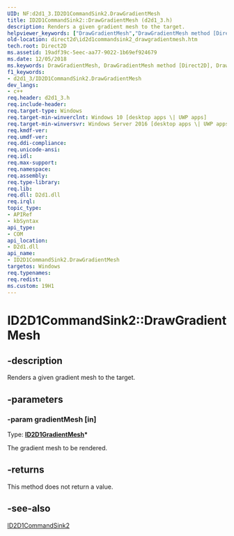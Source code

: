 ```yaml
---
UID: NF:d2d1_3.ID2D1CommandSink2.DrawGradientMesh
title: ID2D1CommandSink2::DrawGradientMesh (d2d1_3.h)
description: Renders a given gradient mesh to the target.
helpviewer_keywords: ["DrawGradientMesh","DrawGradientMesh method [Direct2D]","DrawGradientMesh method [Direct2D]","ID2D1CommandSink2 interface","ID2D1CommandSink2 interface [Direct2D]","DrawGradientMesh method","ID2D1CommandSink2.DrawGradientMesh","ID2D1CommandSink2::DrawGradientMesh","d2d1_3/ID2D1CommandSink2::DrawGradientMesh","direct2d.id2d1commandsink2_drawgradientmesh"]
old-location: direct2d\id2d1commandsink2_drawgradientmesh.htm
tech.root: Direct2D
ms.assetid: 19adf39c-5eec-aa77-9022-1b69ef924679
ms.date: 12/05/2018
ms.keywords: DrawGradientMesh, DrawGradientMesh method [Direct2D], DrawGradientMesh method [Direct2D],ID2D1CommandSink2 interface, ID2D1CommandSink2 interface [Direct2D],DrawGradientMesh method, ID2D1CommandSink2.DrawGradientMesh, ID2D1CommandSink2::DrawGradientMesh, d2d1_3/ID2D1CommandSink2::DrawGradientMesh, direct2d.id2d1commandsink2_drawgradientmesh
f1_keywords:
- d2d1_3/ID2D1CommandSink2.DrawGradientMesh
dev_langs:
- c++
req.header: d2d1_3.h
req.include-header: 
req.target-type: Windows
req.target-min-winverclnt: Windows 10 [desktop apps \| UWP apps]
req.target-min-winversvr: Windows Server 2016 [desktop apps \| UWP apps]
req.kmdf-ver: 
req.umdf-ver: 
req.ddi-compliance: 
req.unicode-ansi: 
req.idl: 
req.max-support: 
req.namespace: 
req.assembly: 
req.type-library: 
req.lib: 
req.dll: D2d1.dll
req.irql: 
topic_type:
- APIRef
- kbSyntax
api_type:
- COM
api_location:
- D2d1.dll
api_name:
- ID2D1CommandSink2.DrawGradientMesh
targetos: Windows
req.typenames: 
req.redist: 
ms.custom: 19H1
---
```


# ID2D1CommandSink2::DrawGradientMesh


## -description


Renders a given gradient mesh to the target.


## -parameters




### -param gradientMesh [in]

Type: <b><a href="https://docs.microsoft.com/windows/desktop/api/d2d1_3/nn-d2d1_3-id2d1gradientmesh">ID2D1GradientMesh</a>*</b>

The gradient mesh to be rendered.


## -returns



This method does not return a value.




## -see-also




<a href="https://docs.microsoft.com/windows/desktop/api/d2d1_3/nn-d2d1_3-id2d1commandsink2">ID2D1CommandSink2</a>
 

 

